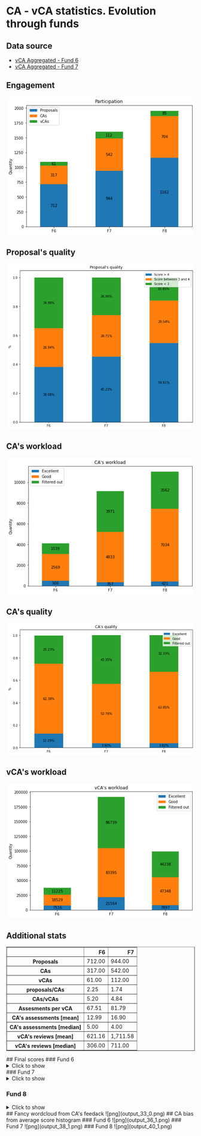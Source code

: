 # CA - vCA statistics. Evolution through funds
## Data source
- [vCA Aggregated - Fund 6](https://docs.google.com/spreadsheets/d/1hEUq2mCEYUk-oWaU-dFESu0lyo5zRR2HL7M7O8aURes/edit#gid=0)
- [vCA Aggregated - Fund 7](https://docs.google.com/spreadsheets/d/1ZM3ytXkMB34iSo2LamNxpver-rs9fShnpeNEia-VdBo/edit#gid=1623244429)
## Engagement
![png](output_9_0.png)
## Proposal's quality
![png](output_12_0.png)
## CA's workload
![png](output_15_0.png)
## CA's quality
![png](output_18_0.png)
## vCA's workload
![png](output_21_0.png)
## Additional stats
<div>
<table border="1" class="dataframe">
  <thead>
    <tr style="text-align: right;">
      <th></th>
      <th>F6</th>
      <th>F7</th>
    </tr>
  </thead>
  <tbody>
    <tr>
      <th>Proposals</th>
      <td>712.00</td>
      <td>944.00</td>
    </tr>
    <tr>
      <th>CAs</th>
      <td>317.00</td>
      <td>542.00</td>
    </tr>
    <tr>
      <th>vCAs</th>
      <td>61.00</td>
      <td>112.00</td>
    </tr>
    <tr>
      <th>proposals/CAs</th>
      <td>2.25</td>
      <td>1.74</td>
    </tr>
    <tr>
      <th>CAs/vCAs</th>
      <td>5.20</td>
      <td>4.84</td>
    </tr>
    <tr>
      <th>Assesments per vCA</th>
      <td>67.51</td>
      <td>81.79</td>
    </tr>
    <tr>
      <th>CA's assessments [mean]</th>
      <td>12.99</td>
      <td>16.90</td>
    </tr>
    <tr>
      <th>CA's assessments [median]</th>
      <td>5.00</td>
      <td>4.00</td>
    </tr>
    <tr>
      <th>vCA's reviews [mean]</th>
      <td>621.16</td>
      <td>1,711.58</td>
    </tr>
    <tr>
      <th>vCA's reviews [median]</th>
      <td>306.00</td>
      <td>711.00</td>
    </tr>
  </tbody>
</table>
</div>
## Final scores
### Fund 6
<details>
  <summary>Click to show</summary>
```
    ****** F6: DApps & Integrations ******
    Win-Win Dispute Resolution                        5.00
    P2P IoT Marketplaces - Adosia IoT                 4.89
    Dapp to control/monetize your data                4.80
    SuBChain: Subsea Data Ledger                      4.67
    Cardax - DEX on Cardano phase 2,3,4               4.67
    ADAPlus.io - Mass payments system                 4.62
    AdaQuest(aka The Quest for Ada)                   4.57
    Zero-interest-penalty CD Token                    4.50
    Liquifi V2 - efficient DEX protocol               4.50
    Tales In The Blocks|Collab-writing                4.50
    Private Transactions on Cardano                   4.47
    Mirqur DEX - Improved LP Interface                4.44
    Connect discord with cardano                      4.44
    Estati - Real Estate Investments                  4.42
    Arbitration for Smart Contracts                   4.40
    ALLIN Betting Ecosystem                           4.33
    Cardano features for everyone                     4.33
    Upper/Cut! Unity Card Game dApp                   4.33
    Cornucopias Smart Contracts                       4.33
    Blockademia Verification System                   4.33
    API for Multi-Delegation Portfolios               4.22
    BingoToken - Play-To-Earn                         4.22
    Connecting delegators to SPOs.                    4.20
    Fanance Club - Sports Player's DEX                4.13
    Decentralized tutoring marketplace                4.11
    Meditation empowered by blockchain                4.08
    IGIVIT Phase2: Beyond the Prototype               4.08
    NOETH: Cardano for Science                        4.06
    Nami Wallet                                       4.06
    ADA Payments for eCom and Store                   4.00
    Cardano Blue NFT Marketplace                      3.94
    Cardano Healthcare Infrastructure                 3.90
    Cardol.io: Portfolio Tracker                      3.90
    M2 Realfi openhardware                            3.83
    Decentralized Content Network                     3.78
    de-way: empowering ideas                          3.78
    Automated Tax Collection                          3.67
    Staking Pool as a Service                         3.67
    Cardano Music Streaming Dapp                      3.61
    Nature Coin: Climate Change DAO                   3.60
    NFT Business lessons                              3.60
    NFTree: regenerating the planet                   3.60
    Cardano Credit Card                               3.60
    Telegram Bot Wallet                               3.58
    Youbiquitor - Task Marketplace                    3.58
    NFT-Craze Android iOS Light Wallet                3.56
    Trust Funds by Ada                                3.44
    Vanity Address Generator                          3.33
    ccwallet.io - light web wallet                    3.33
    Token Allies: Business Tokenization               3.29
    Fight scammers & protect Cardano                  3.28
    B2B Ecosystem                                     3.22
    DOOH media meets decentralized tech               3.17
    Unique Digital Identity for KYC                   3.11
    Ledger Live Support                               3.00
    Divine Blockchain                                 3.00
    Patient Data Marketplace DApp                     2.92
    Dapp market for tickets and events                2.92
    Efficient Markets for Public Goods                2.92
    Project Rockstar - the MAIN hustle                2.83
    Dolos: dVPN                                       2.83
    projectNEWM: Fair music ecosystem                 2.83
    Payments for High Risk Businesses                 2.78
    School of Life                                    2.75
    IG-inspired DApp for Pet lover                    2.75
    Liquidity for cross-border payments               2.75
    Bring traffic to brick&mortar biz                 2.71
    Project Babbage: Ada Makes Movies                 2.67
    Gas Pipeline Security upgrade.                    2.67
    Data Marketplace with AI powered                  2.67
    CcNFTs: Empowering Musicians                      2.57
    Multisig For Building EVM Bridges                 2.56
    Pilot traceability of vegetables                  2.54
    Collude: Empowering Artists In Film               2.50
    Gamify Your Life using Cardano                    2.48
    Planet Cardano - Gamification                     2.42
    GIST - Cardano / Polkadot Bridge                  2.38
    Financial Literacy For All                        2.33
    Shark Tank 2.0 - Reality Show                     2.33
    API powering ticket distribution                  2.27
    Hard money on Cardano                             2.27
    Point-of-Sale & Website Checkout                  2.13
    Shared Reality - incentive token                  2.11
    Shared Reality - immutable database               2.00
    Decentralised Advertising Platform.               2.00
    M2-mini-atm                                       2.00
    OctoWars                                          1.93
    Aregato - ADA ebook marketplace                   1.92
    Car service history                               1.90
    Decentralized Music Streaming                     1.81
    NAGchi                                            1.40
    Donors choose - like' application                 1.40
    M2-World-ERP                                      1.33
    Help Renters Access Homeownership                 1.33
    Ecommerce and lending platform                    1.33
    Cardano based trading card game TCG               1.29
    Individuals Security Tracking                     1.28
    communitybond.io Integrate                        1.22
    Sweaty                                            1.17
    Develop to Earn                                   1.08
    Online Shopping                                   1.05
    DAOs to Fund Projects                             1.00
    Marketplace                                       1.00
     
    ****** F6: Developer ecosystem ******
    Plutus PAB Typescript SDK                         5.00
    Gravatar for ADA Wallets                          5.00
    Software as a Service for Cardano                 5.00
    gimbalabs-building network capacity               4.94
    Koios - Elastic Cardano Query Layer               4.92
    Cardano Wallet lib in pure JS(TS)                 4.92
    Orcfax: trustworthy Cardano oracles               4.92
    Cardanoscan API Service                           4.87
    gimbalabs - Plutus PBL program                    4.83
    Dart SDK for Blockfrost API                       4.83
    Retroactive Project Funding SDK                   4.80
    GMBL-turn devs into blockchain devs               4.80
    Bip32Ed25519 pure JS implementation               4.78
    Transaction editor to replace cli                 4.75
    Logosphere - dApp Hackathons                      4.73
    Cardano Wallet JS Multisig                        4.67
    gimbalabs - Dandelion Daemon(s)                   4.67
    Blace.io: Marketplace Creator                     4.67
    Visual Blockchain Designer/Explorer               4.67
    Ikigai - UE4/Unity Plugins & Tools                4.67
    Open-source ISO Toolkit                           4.58
    Blockfrost PAB                                    4.56
    Heidrun Expansion Upgrades - Part 2               4.56
    Dataset - On-Chain Analytics                      4.53
    Heidrun Expansion Upgrades - Part 3               4.50
    Continuous Finance Building Blocks                4.50
    Legacy Databases to Blockchain                    4.42
    African Blockchain Centre for Devs                4.40
    Zimbabwe Developers for Cardano                   4.40
    Dataset - Token / CNFT Analytics                  4.33
    Cardano Analytics Data Hub                        4.33
    ADA MakerSpace Bounty Hunters DEVX                4.33
    Reach POC on Cardano                              4.33
    Cardano Wallet Flutter SDK - Fund6                4.33
    Rust Cardano Networking Crate                     4.33
    Elm Integration with Plutus                       4.33
    CardanoSharp - Minting                            4.33
    Heidrun Expansion Upgrades - Part 1               4.28
    Localize Yoroi for Vietnam market                 4.28
    Legal resources for developers                    4.27
    GameChanger: The onboarding wallet                4.25
    Localize Yoroi for Bulgaria                       4.25
    Dataset - Stake Pool Analytics                    4.25
    Blockfrost Unity games assets                     4.24
    Crowdfunding Website for Start-Ups                4.24
    C64 Modular Wallet                                4.22
    Heidrun Core Management Upgrades                  4.22
    3D-Level editor for game-devs                     4.17
    True limitations of the Marlowe                   4.08
    CardanoSharp - Unity SDK                          4.08
    Contract Labeling & Transparency                  4.07
    Minswap TypeScript SDK                            4.06
    Treasury for Mini-Proposals                       4.00
    CardanoSharp - UnrealEngine SDK                   4.00
    StorJ for NFT storage [NFT-MAKER]                 3.93
    Arweave as NFT storage [NFT-MAKER]                3.92
    Visual DAO Framework                              3.92
    NEO-Cardano NFT Bridge [NFT-MAKER]                3.92
    Multiverse - dApp Rollback Handler                3.89
    CardanoSharp - Interactive Learning               3.80
    CardanoSharp Smart Contract Support               3.80
    Testnet support for API [NFT-MAKER]               3.78
    No-Code Smart Contracts                           3.78
    Africa/Diaspora Dev Tools & Events                3.67
    AI App Builder                                    3.67
    CardanoSharp - Multisig                           3.67
    SOLID Software Development Projects               3.56
    Cardano Developer Academy                         3.56
    Plutus Integration with Pony Lang                 3.53
    BEN Learn Cardano Developer Course                3.52
    Localize Yoroi for Ukraine                        3.47
    Marketing for Ada Integration Tools               3.43
    Cardano meditation network                        3.33
    Localize in Ukrainian and Russian                 3.33
    Bridge between Catalyst and Kaggle                3.33
    ETH-Cardano NFT Bridge [NFT-MAKER|                3.22
    KNuggies Education Platform                       3.20
    IOTA-Cardano NFT Bridge [NFT-MAKER]               3.13
    CCC: Reset Ready?|Value-Flow Wealth               3.11
    Mobile App Template For Blockchain                3.07
    CPU/IOT development for fact data                 3.00
    Tutorchain.io - Cardano use case                  2.93
    CCC: Cardano Multiversity MVP                     2.92
    Prediction Outcome Verification                   2.92
    Delegator Dividend Reward System                  2.89
    Fair Stake Pool Selection                         2.78
    Incentivized Developer Training                   2.67
    NFT API window                                    2.33
    Cryptocurrency Exchange                           2.29
    dApp Templates & GUI dApp Modules                 2.19
    Layer 2 Advanced Architecture                     1.92
    People Centred Design = less risk                 1.73
    Ranking projects built on cardano                 1.67
    Blockchain-Powered forex Market                   1.58
    Cardano Data Indexing                             1.50
    CCC: Work|Live|Play@MOA                           1.50
    Cross-border payment processing                   1.42
    Gaming in Cardano For Mass Adoption               1.33
    Holistic Development Case Studies                 1.17
    NFT Payment Option                                1.11
    A viral onboarding experience                     1.11
    dRISK                                             1.00
     
    ****** F6: NFT Business models ******
    PlayerMint: Community Access NFTs                 4.60
    Phygital Hub for Local NFTs & DAOOH               4.50
    NFT for customer feedback/content                 4.22
    Filamint - 3D Printable NFTs                      4.21
    osNFTs for science popularization                 4.20
    Cardano Preserving Culture                        4.08
    SoHo Ex - Physically backed NFTs                  4.08
    Collaborative painting using NFTs                 4.00
    Dionysus - For Theatre: Phase 1                   4.00
    WottleNFT: SDGs Driven NFT Auction                4.00
    Cornucopias The Island NFT Game                   3.94
    Digital Asset Management Tool                     3.83
    Solar Energy Expansion Via NFTs                   3.73
    WILD NFT                                          3.73
    Mission Driven NFTs                               3.67
    Loyalty and outreach campaigns                    3.67
    Cinefund - Residual backed NFTs                   3.61
    Mushroom Breeding Program                         3.60
    Ikigai - Disrupting Games via NFTs                3.56
    Solletia - Indie music NFT website                3.56
    Intellectual Property Transactions                3.50
    Decentralized Content Distribution                3.50
    Verifiable Game Achievement NFT                   3.44
    Artifact- NFT for Real Property                   3.44
    Multi Owner NFT's                                 3.39
    NFT Gaming Model + Token economics                3.33
    CONTENT MARKETPLACE SUPPORTED BY AI               3.33
    Anime NFT game - gap in the market                3.33
    CARDANO IPR                                       3.33
    Asset Management on the Ledger                    3.25
    Cardano Onboarding Funnel via NFTs                3.25
    NFT for the masses                                3.22
    NFT's as Proof of Donations (PoD)                 3.22
    NFT for Real estate and Land                      3.17
    NFTs for Architecture & STEM                      3.17
    Skill Certification for Mediators                 3.17
    Bets as NFTs.                                     3.13
    NFTs as event-and transport tickets               3.13
    NFT bridge and mega-gallery                       3.10
    African Cultural NFT Treasury Model               3.08
    ForestConservation + CarbonCredits                3.07
    Conservation of Life on Earth                     3.06
    Digital Twin NFT for Farm products                3.00
    Explorie the next NFT platform                    3.00
    Get points for sharing knowledge                  2.89
    Certified Qualifications via NFTs                 2.89
    Sustainable Footwear & Prosumers                  2.89
    Cardano Affordable Housing - 日本                   2.83
    Marketplace for tokenized property                2.83
    Tech Town Cardano                                 2.78
    Real NFT-Gallery & voting tool                    2.67
    Fast Fetching Collectible Cache                   2.67
    NFTs for BETTER HEALTHCARE                        2.58
    OmiMimo: The 1st e-NFT on Cardano                 2.50
    Cardano NFT Idea Patenting                        2.44
    Mimic Nature with Living NFT                      2.44
    nftAno - Bring your CNFT !                        2.33
    Engaging eco-NFTs for the Planet                  2.33
    CyphrLive Ticketing                               2.33
    Mortgage Equity Realisation                       2.22
    Commodity Exchange Market                         2.22
    Global Network of Crypto Lawyers                  2.10
    Onadracs Video Game                               2.08
    NFT Education & Test Token                        2.00
    Defi Loans, NFTs and On-Network ID                1.92
    Building Affordable Houses Quickly                1.89
    Fractionalized Investing                          1.89
    A Simple Cardano NFT Mobile Wallet                1.76
    NFT for Authenticating Luxury Goods               1.67
    Exchange NFT for physical product.                1.61
    NFT for translation rights                        1.60
    Souvenir                                          1.59
    ADA trading metaverse                             1.53
    Hup | hearth up                                   1.47
    NFT Real Estate                                   1.47
    Toddler HODLer Generative NFTs                    1.44
    NITTYGRITTY (NEW MEDIA)                           1.42
    Bidpool.xyz - NFT Governance Tokens               1.40
    Community Bond -Loyalty Rewards                   1.29
    NTF Gaming                                        1.28
    WITHDRAW                                          1.17
     
    ****** F6: Multilingual resources ******
    Educational Content in a Single Web               5.00
    On-boarding East Asia Today!                      4.87
    Bring Smart Contracts to Vietnam                  4.83
    CatalystSchool - Eastern Hemisphere               4.81
    Cardano Center Poland - web and SM                4.73
    Spanish News, Insights, Onboarding                4.71
    ALDEA Wiki - Phase 2 - Portuguese                 4.67
    Japanese SPO community management                 4.56
    The Catalyst School - Multilanguage               4.47
    Voter tool translations - AIM                     4.40
    French & Arabic resources &trainers               4.40
    Translating ProjectCatalyst                       4.25
    Indonesian Community Web-Portal                   4.22
    SPOCRA: Expand Geographic Reach                   4.17
    Catalyst Course in Vietnamese                     4.14
    Cardano Project in Spanish                        4.04
    Multilingual Cardano Chatbot & KB                 4.00
    100 Cardano animations non English                4.00
    French Intro to Cardano in Burkina                3.87
    Lovelace translation Portuguese                   3.67
    Content translation for Chinese                   3.67
    Cardano news in Chinese                           3.52
    Translation into Amharic                          3.50
    Babelada - Translation Community                  3.40
    French website to learn cardano                   3.33
    SEMANA CARDANO                                    3.33
    A Graphic Cardano Knowledge Corpus                3.33
    Translate NFT-MAKER to German                     3.29
    Educational materials about Cardano               3.00
    Cardano BI - Native languages                     2.94
    Short videos in (african) french                  2.75
    [Romania] Cardano Business Club                   2.60
    Translation - Ukrainian - Russian                 2.58
    Localize Yoroi in French                          2.47
    Cardano Romania Community Knowledge               2.13
    GameChanger: IPS Program                          2.00
    Multilingual NFT artist Giveaway                  1.89
    Multi-Source Translation Pipeline                 1.67
    Pull strategy for Spain                           1.53
    Encourage Adoption in Universities                1.43
    Coding Pods                                       1.00
     
    ****** F6: Atala PRISM DID Mass-Scale Adoption ******
    Interoperability as growth driver                 4.78
    A Passive Interface Pair (DID)                    4.50
    DID Solutions for Local Governments               4.50
    Proof of identity for mediators                   4.50
    Universal Skills Authentication                   4.50
    DID in Congo Universities                         4.42
    PACE: Community credentials                       4.33
    Control your data (vault) via PRISM               4.28
    ⭐Self-Sovereign DID Badge Passports               4.27
    Decentralized Certificates                        4.25
    ACADEMY Lifelong Learning Suite                   4.25
    MySmartWill: evolution for tomorrow               4.22
    Decentralized eLearning & DIDs                    4.20
    DARP: Cardano Address Name Service                4.07
    African Housing Payments App                      4.00
    Generic certification solution                    3.93
    Your DID for climate impact                       3.87
    DID for verified Career Audit Trail               3.78
    Import passport data to AtalaPrism                3.67
    Paths to adopt DID in small cities                3.58
    DIDs for Animal Records                           3.50
    Biometric<->DID Binding Credential                3.50
    Cardano Interop NOW                               3.44
    Education verification with DID                   3.44
    Biometric Smart Card Integration                  3.33
    BIT - Basic Income Token                          3.22
    Play-to-learn-and-earn DID-Platform               3.22
    Optimizing student agency with DIDs               3.08
    Verify NFT authenticity [NFT-MAKER]               3.00
    Tutorchain.io - Expert identity                   2.92
    Cardano Grants Management Systems                 2.78
    Distributed Health Records                        2.75
    Welcome to the Oasis, Please Login                2.75
    Dyana holistic health DID                         2.67
    BingoChain - User Authentication                  2.58
    DIDs for public services in the US                2.56
    Dvoting System in Brazil                          2.50
    CUBI Cardano Universal Basic Income               2.33
    DID as a bridge to Microsoft                      2.33
    Aegis Esports DID Platform                        2.00
    Maternity Medical data in Ethiopia                1.33
    Cardano Sign-In                                   1.33
    gigDID                                            1.27
    CCC: PRISM RIDE @MOA; 40M Visits/yr               1.25
     
    ****** F6: Grow Africa, Grow Cardano ******
    TheCatalystSchool - Focusing Africa               5.00
    Elevating Manufacturing in Africa                 4.83
    MCA: A Model School in South Africa               4.78
    Wutano Token - Africa Health System               4.67
    Global Sustainable Stories/Usecases               4.50
    Swahili News, Insight, Onboarding                 4.47
    Planting Roots in Africa                          4.40
    P2P:Trade Cardano tokens with Cash                4.33
    African Learning Institutions SPOs                4.33
    Cardano Health Infrastructure                     4.29
    Cardano Africa Starter Kit (CASK)                 4.17
    iFoncier Land Registry Burkina Faso               4.07
    ADA News in African languages                     4.00
    Supply-Chain for Agriculture                      3.93
    Black Rhino                                       3.83
    Smart Thrift Savings Wallet                       3.83
    Plutus Lottery ADA Game                           3.67
    Sudan ARABIC Cardano Community                    3.67
    Cardano Fellows Uganda (CFU)                      3.56
    Transform Africa through Technology               3.33
    Africa Opensource Pharma & Medicine               3.29
    Payment with ADA in Ethiopia                      3.27
    Fair Pricing for Ethiopian Coffee                 3.17
    Employment Contract Dapp                          3.00
    LINX: Chat | Connect | Trade                      3.00
    Enable Digital Governance                         2.83
    DApp Binding Arbitration Africa                   2.83
    Blockchain powered banking                        2.73
    Auto-onboard smallholder farmers                  2.39
    Location, Location, Integration                   2.33
    JUNGLE                                            2.33
    WiFi Hotspots & Internet Cafes                    2.27
    Connect, Trust, Invest : Africa                   2.07
    Digitised Certificate of Origin                   2.00
    Locating Culture                                  1.76
    Farm Management Software in Africa                1.75
    Incorporating Non Profits                         1.67
    Cardano and Christianity for Africa               1.56
    SHiELD Africa, grow Cardano                       1.50
    Identify access to technology                     1.17
    Restrictions and barriers                         1.00
     
    ****** F6: Fund7 challenge setting ******
    Catalyst - Rapid Funding Mechanisms               5.00
    Lobbying for favorable legislation                5.00
    Disarm cyber disinformation attacks               5.00
    Boosting Cardano's DeFi                           5.00
    Community Events                                  5.00
    Seeding Cardano's Grassroots DeFi                 4.89
    Gamers On-Chained                                 4.87
    DAOs <3 Cardano                                   4.83
    New SPO Business Opportunities                    4.83
    DApps & Integrations                              4.83
    Scale-UP Cardano's Community Hubs                 4.78
    Global Sustainable Indep. SPO's                   4.73
    Improve and Grow Auditability                     4.67
    Multilingual resources                            4.67
    Nation Building Dapps                             4.67
    Raising small ghosts, SPOs and devs               4.67
    Grow Latin America, Grow Cardano                  4.67
    Increasing Diversity in Catalyst                  4.67
    Governance Parameter Ideation                     4.56
    Miscellaneous Challenge                           4.56
    Open Source Developer Ecosystem                   4.56
    Grow Cardano Act Sustainably                      4.56
    A.I. & SingularityNet a $5T market                4.50
    Mini/Low-Budget Dapps &Integrations               4.50
    Developer ecosystem                               4.44
    Already Approved Project Challenge                4.44
    Realfi                                            4.33
    Metadata challenge                                4.33
    Infrastructure Boost in Africa                    4.33
    Grow Africa, Grow Cardano                         4.17
    Atala PRISM DID Mass-Scale Adoption               4.17
    Distributed decision making                       4.14
    Challenge Governance: The next step               4.11
    Climate Change: THE Challenge                     4.06
    Prototype Diversified Voting Method               4.00
    Proposer outreach                                 4.00
    DeFi and Microlending for Africa                  4.00
    Connecting Japan/日本 Community                     4.00
    A financial OS for the 99% - now!                 3.83
    Equip the Economically Excluded                   3.83
    Grow Global Economic Identities                   3.78
    Research Challenge                                3.67
    Overhaul Catalyst                                 3.67
    Help Small Countries Adopt Cardano                3.33
    Grow East Asia, Grow Cardano                      3.33
    Grow Social & Environmental Finance               3.33
    Making Web3 Visible                               3.11
    Anti-scam & anti-fraud campaign                   3.00
    Community Roadmaps for Cardano 2025               3.00
    Raise Catalyst's reach & awareness                3.00
    DLT Entrepreneurship Toolbox                      3.00
    Cardano Ecosystem Gender Equality                 2.83
    Tackle & solve impossible problems                2.67
    Funding for Traditional Businesses                2.58
    Mission Driven Challenge                          2.56
    Local Agriculture Market                          2.33
    Remittances                                       2.11
    Grow with Catalyst                                2.00
    DeFi/CeFi Cardano&...TBC in Fund 7                1.67
     
    ****** F6: Scale-UP Cardano's Community Hubs ******
    Homeless Hub                                      5.00
    Cardano Canvas, Cards & Calculator                4.83
    SalmonNation Decentralized Alliance               4.67
    BR/US University Hubs!                            4.67
    DisCO of Urgency                                  4.58
    BLOCKCHAINTRANSLATION.IO                          4.53
    Cardano in South L.A.                             4.50
    Cardano Hub Buenos Aires                          4.50
    Cardano Vietnam Information Centre                4.44
    Translator Collaboration Platform                 4.42
    Add multilanguage to CNFTHub.io                   4.33
    Exhibit Largest BlockChainEXPO(JP)                4.22
    Interactive Cardano Ecosystem Map                 4.00
    Cardano Innovation Hub                            3.95
    Influencing Policy for Adoption                   3.67
    Cardano Hub Venezuela                             3.56
    Regional Revitalization JP-Meetup                 3.33
    Engage African students on campus                 3.17
    Cardano Hub - Eastern Europe                      3.11
    No-Code Hackathons                                2.83
    Alexa Skill for Cardano news feeds                2.44
    Scale up Cardano by JPN Publication               2.33
    1 Cafe to the World                               2.15
    Cardano Care - Charity Across Conti               2.11
    Community Bond - CRM for SME's                    2.07
    Cardano Learning Centers                          2.00
    Stop giveaway scammers                            1.78
    ADA giveaway or lottery                           1.67
    YouTube Giveaway Scammers                         1.60
    Coding Challenges                                 1.44
    AtalaGotchi's Community                           1.44
    [Moved] Payment in ADA                            1.44
     
    ****** F6: Proposer outreach ******
    Fund 7+8 Campaign                                 4.92
    Connect East Asian Entrepreneurs                  4.89
    WADA Proposer Workshops                           4.61
    After Town Hall by Swarm                          4.61
    Proposals Mentors Marketplace                     4.50
    Cardano Community Campus                          4.25
    CARDONEX ⚡                                        4.17
    Fostering Japanese young proposers                4.17
    Entrepreneurs/Developers Community                4.00
    Taiwan Outreach                                   4.00
    Video content about Mini-Proposals                3.92
    University/College Outreach                       3.89
    No-Code for Citizen Developers                    3.87
    Hackathons for Startups in Ethiopia               3.73
    Catalyst Infosession at Tech Events               2.67
    Cardano exposure on Times Square                  2.67
    Cardano & Enterprise Dev Agencies                 2.53
    Develop Cardano visuals                           2.44
    Vietnam Tech StartupClub on Cardano               2.42
    🎬 "Working Title" Film Project 🎬                  2.40
    A YT Channel On Decentralization                  2.33
    SOIL - Scalable Open Innovation                   2.25
    SMALL GROUPS BETTER UNDERSTAND                    2.00
    Small Business Case Study                         1.92
    Catalyst Crypto Venture Capital                   1.79
    GovWorkCenter Platform                            1.75
    Competition (Top 40 under 40)                     1.39
    Community Bond - CRM tool for SME                 1.19
    ADA buyers collection                             1.00
     
    ****** F6: Metadata challenge ******
    CardanoWall, new levels of PoE                    4.91
    Applying Oracle Performance Metrics               4.89
    Logosphere - Cell Level Security                  4.83
    How often can a brand contact you?                4.67
    Give Users security and confidence                4.58
    Frictionless document verification                4.58
    Data traceability and verification                4.50
    Books: Legacy Discovery                           4.40
    Metadata search engine enhancements               4.17
    Tutorchain.io - On chain reviews                  4.08
    Cross-chain Asset Transfer Standard               4.00
    Open health metrics in Colombia                   3.89
    Meta-data financial real use case🔥                3.67
    Deqree: Certificate Validation 🎓                  3.67
    IoT powered Blockchain Metadata                   3.67
    Donation & Reward Tracking                        3.22
    Smart Authentic Tokenized Assets                  3.20
    Food Provenance Data Standard                     3.00
    Foorigin: The Future of Food Chain                3.00
    Stable-token Registry                             2.67
    Metadata in Production                            2.56
    AtalaGOTCHI                                       2.56
    Immutable record of Random Numbers                2.17
    Decentralized World Data Bank                     1.89
    Generative & Evolving NPC Traits                  1.38
    Proof of Insurance                                1.29
    ADA Holders Functioning as Banks                  1.20
    Sea Safe platform                                 1.14
    Knowledge Graph platform                          1.14
    Community Bond - Metadata                         1.00
     
    ****** F6: Scale-UP Cardano's DeFi Ecosystem ******
    Maladex: Algorithmic Swaps Protocol               4.72
    Maladex: Cardano Index Funds                      4.48
    DeFi for Cardano - Learning Portal                4.22
    Indigo: Synthetic Assets on Cardano               4.19
    Ensuro: A Decentralized Insurance                 4.07
    Minswap DEX Security Audit                        3.89
    Cardano Offline Developer's Kit                   3.78
    Tools for auto and home loans                     3.75
    Community Oracle (free) Price Feeds               3.71
    Fund unlimited social microlending                3.58
    Wise Rabbit- Livestock Investment                 3.40
    Milkomeda Oracle                                  2.83
    Algorand - Cardano DeFi bridge                    2.52
    Panther - Private Layer 2 Protocol                2.25
    AdaSwap - The next-gen DEX!                       2.08
    Liquid Labor - Freelancer Contracts               1.76
    Decentralized Sous Sous Savings                   1.72
    Oracle for CPI data                               1.67
    Fantasy Bidding with Staked Funds                 1.58
    DeFi Bounty System                                1.56
    Mosaic: DeFi Functionality for NFTs               1.27
    Pharo ACM                                         1.11
    Influence Quality Price & Image                   1.00
     
    ****** F6: Catalyst value onboarding ******
    In-Wallet Onboarding for ADAholders               5.00
    The Catalyst School                               4.90
    Match members profiles with tasks                 4.78
    Incentivized Voter Survey - AIM                   4.75
    The Catalyst School - Website                     4.67
    Community Site: Development - AIM                 4.67
    WADA Uni Students Catalyst Registry               4.58
    Community Subscription Fees Recoup                4.56
    Catalyst-Swarm-Genesis GitBook                    4.53
    Weekly Swarm Sessions                             4.50
    Eastern TownHall Team Operation                   4.48
    80 Multi Language How to ?-podcasts               4.33
    Catalyst Video Series w/Kaizen                    4.22
    Off to On-Chain Self Governance                   4.17
    The Catalyst School - NFT Rewards                 4.11
    Animated Explainer Videos-AIM                     3.93
    Let's make Live-NFT's with 2500 Art               3.89
    Micropayments for Catalyst                        3.83
    Global Mission Driven News Room                   3.67
    Decentralized Catalyst Incubator                  2.92
    The Blockchain Class by Adatruth                  2.78
    Tutorchain.io - Catalyst use case                 2.78
    Catalyst Buddies System                           1.83
    Marketing, Marketing, Marketing!                  1.50
    Catalyst 24h Streaming TV Programs                1.40
    NAGchi Cares                                      1.28
     
    ****** F6: Distributed decision making ******
    Community Tools Maintenance/Updates               4.94
    Catalyst QA Automation scripts                    4.92
    Catalyst: Exploratory Data Analysis               4.88
    Connecting Asian Voters & Proposers               4.78
    Voter Tool - AIM                                  4.70
    Power Up The Catalyst Circle                      4.67
    Oversight of Catalyst Circle                      4.64
    Catalyst Interactive News Journal                 4.57
    Distributed Work-Reward Mechanism                 4.33
    Consenz: A Virtual Parliament App                 4.27
    Cardano Smart Voting                              4.25
    Design & Sim of Voting Influence                  4.22
    Cardano Catalyst TV                               3.96
    Catalyst Proposals Assessment Guide               3.92
    2Min Review                                       3.83
    Stake Pool Operators Video Series                 3.50
    Catalyst Compass                                  3.42
    Distributed Collaboration Protocol                3.25
    Improve the Quality of CA Reviews                 2.33
    Testing MyVoice MVP in Catalyst                   1.44
     
    ****** F6: DLT Entrepreneurship Toolbox ******
    IDEA FEST for Fund 6 + 7                          5.00
    Entrepreneur Community Mentoring                  5.00
    Catalyst Virtual Start-up Bootcamp                4.73
    Community-Made Interactive Guides                 4.58
    Scale up WADA's Outreach Program                  4.47
    Mini Proposals as a Service                       4.42
    Open Source Training                              4.33
    Proposal Framework Tool - AIM                     4.33
    Proposal Templates + Guidelines                   4.25
    PACE: Idea collaboration tool                     4.17
    Catalyst Entrepreneur's Book Club                 4.17
    Library of Proposer Case Studies                  4.13
    Helix Hub Impact Accelerator                      4.00
    AntFarm                                           3.20
    Submission templates and examples                 3.08
    Tutorchain.io - for Entrepreneurs                 2.93
    Growthwheel Business Planning Tool                2.87
    Intellectual Property Training                    2.75
    Copy writing for DLT Entrepreneurs                1.56
    Cardano roadmap to adoption                       1.47
    Bond - Connecting entrepreneurs                   1.44
    TrillionCoin Global Charity Token                 1.00
    CARDANO Branding In Indonesia                     1.00
     
    ****** F6: DeFi and Microlending for Africa ******
    Direct Donation for Education                     4.96
    CheCha - With ADA Wallets                         4.67
    Defi Credit Union Via Crowd-staking               3.71
    Microlending Partnership Models                   3.67
    Green Lion (GL) lending in Ghana                  3.44
    Distributed Income Share Agreements               3.08
    StableCoin Wallet without Internet                2.89
    Lending platform for africans                     2.29
    Scaling up Tontine                                1.78
    Oracle CPI data 47 African counties               1.60
    Helping African Social Savers                     1.54
    Trade Finance and Credit Insurance                1.27
     
    ****** F6: Improve and Grow Auditability ******
    Distributed Auditability                          4.64
    Treasury & Catalyst Proposal API                  4.38
    Smart Contract Audit Token SCAT DAO               4.33
    PACE: Proposal progress updates                   4.25
    PACE: Proposal media content                      3.94
    Auditing African Proposals, by WADA               3.67
    PACE: Proposal completion reports                 3.50
    Financial Audit Taskforce                         3.27
    FundTrack - Approve Before Spend                  2.47
    The Catalyst Story by Adatruth                    2.42
    Audit via DAO                                     1.86
     
    ****** F6: Partnerships for Global Adoption ******
    Research in Applying Frameworks-AIM               4.78
    Almagua DAO                                       4.00
    WottleNFT: SDGs Driven NFT Auction                3.75
    Add SDG ratings to proposals - AIM                3.73
    Tokenised crypto events (ICWT)                    2.67
    Partnership for De-Fi Adoption                    2.67
    Research dApp                                     2.50
    Cardano Powering Planet Improvement               2.05
    Involve more gov. & UN officials                  1.83
    The Roadmap Revisited                             1.58
    Rapid prototyping ...made easy                    1.50
    Endangered Language Preservation                  1.33
    Books for Blocks                                  1.17
     
    ****** F6: Cardano Emerging Threat Alarm ******
    Automated Phishing/Scam Detection                 4.87
    CARDANO DLT-360 RISK RADAR                        4.25
    DragonDefender Spam/Imposter Killer               4.00
    Smart Contract Blacklisting                       3.81
    Cardano Risk Profile Audit                        3.75
    Crypto Regulation Surveillance                    3.25
    Scam Alert                                        2.39
    Automated Cyber Threat Intelligence               1.92
    Cardano Threat Identification                     1.56
     
    ****** F6: Disaster: When all is at stake ******
    Cardano-Heartbeat (CEM) 💞                         4.83
    Strengthening Stake Pools in Africa               4.67
    Stake Pool Reachability Dashboard                 4.33
    SPOCRA: Re-location Fund for SPOs                 3.75
    CardSec 🔒                                         3.67
    Blockfrost prometheus exporter                    3.27
    Cardano Disaster Recovery Education               3.25
    Repository of SPO Testing Resources               2.78
    ADA SPO ITsec Label                               2.67
    A.S.T.O.P. - Stop Scams & Threats                 1.90
</details>
### Fund 7
<details>
  <summary>Click to show</summary>
```
    ****** F7: Community Events ******
    Insight Sharing Workshops - TCS                   4.83
    Idea Fest by Catalyst Swarm                       4.79
    Cardano4Climate Community Events                  4.78
    Catalyst Swarm 2022 GitBook                       4.76
    QA-DAO Transcription Service                      4.71
    Bridge Builders - Governance Events               4.62
    After Town Hall by Catalyst Swarm                 4.59
    Catalyst Events 4 Vietnam Students                4.58
    Mini Proposal Workshops                           4.57
    Dumpling Twitter Space                            4.52
    Challenge Fest by Catalyst Swarm                  4.48
    Co-Creating Events Together                       4.48
    Cardano event in a Parisian Theatre               4.43
    Haskell & Coffee ☕                                4.42
    Clubs+hackathons = Cardano adoption               4.41
    Add a calender for community events               4.39
    Mass Cardano Education for Students               4.38
    Eastern Town Hall                                 4.33
    NFT Guild                                         4.29
    Grow Afriteen, grow Cardano ERGhana               4.17
    Cardano Creatives Swarm community                 4.17
    Collaborat'n for global risk issues               4.13
    DAO-NET: Communication & Outreach                 4.08
    Project Catalyst HeartBeat                        4.03
    College Student Recruitment                       3.97
    Cardano goes to Milan                             3.82
    KONMAHOOD - Defining Communities.                 3.80
    The Cardano Classroom                             3.80
    Cardano local live events - Poland                3.64
    Build Cardano community in Tanzania               3.58
    Local Cardano Meetups                             3.39
    MetaCenter: Cardano + Metaverse                   3.12
    Cardano Events in Ukraine 20 cities               2.96
    #G4L Gaming Expo-Festival 2022 GSA                2.94
    Conference on No-Code & Blockchain                2.79
    Catalyst Infosessions in Ethiopia                 2.54
    Social Media For Blockchains                      2.42
    Catalyst Snippets via Social Media                2.30
    Sustainability & Food Provenance                  2.21
    Educating head porters in vocations               2.05
    Africa's reliance on donations                    1.40
    Conservation factory phase 1                      1.33
    More activities with investors                    1.28
    Redeploy Catalyst                                 1.25
     
    ****** F7: DApps & Integrations ******
    OpenScienceNFT Marketplace                        5.00
    Community Tools On Chain! - AIM                   4.92
    Web based transaction editor                      4.86
    Anonymity & data control online ZKT               4.83
    No code, audited Smart Contracts                  4.78
    GameChanger: smart contract support               4.78
    NFT Verification Tool (Open-Source)               4.75
    Liquidity Aggregator for Cardano                  4.75
    i3D Mass Adoption Protocol                        4.75
    C64 Extension Wallet                              4.73
    ADA Handle Wallet Authentication                  4.72
    DAO-NET: Voting DApp                              4.67
    Rythmeet:a versatile music platform               4.67
    Events Adoption & Reward                          4.58
    Portal: NFQ's digital asset mgmt.                 4.58
    Treedano: NFTs for mature trees                   4.56
    StreamChainQuery                                  4.50
    Project Catapult: None left behind                4.50
    Distributed storage Infrastructure                4.50
    Cardol.io - Portfolio Tracker                     4.46
    Fractionalized NFTs v2                            4.44
    Decentralized Music Platform                      4.42
    Thrift Mobile Wallet                              4.40
    Account authentication                            4.33
    Medusa Wallet                                     4.22
    The Climate Change Lottery                        4.20
    ALLIN Betting DAO                                 4.17
    DeFi tools for Content Creators                   4.13
    Win-Win Platform Auditing                         4.08
    Trustless Cardano Ethereum bridge                 4.08
    Dapp for Art & Creator Discovery                  4.08
    P2P Manufacturing with Adosia IoT                 4.07
    FetaChain: Renovating the Foodchain               4.00
    Frictionless document verification                4.00
    Cardahub-Hub of services on Cardano               4.00
    Verifiable NFT-based resumes/CV                   3.94
    Benefits App                                      3.93
    Integration in Trustee Wallet                     3.93
    Urban Farmer dApp                                 3.89
    NFT-DAO Boxcar Framework Contracts                3.83
    Cardano Smart Students DApp                       3.81
    Estati - Real Estate Investments                  3.78
    open source automation for cardano                3.75
    Bring Ethereum NFT users to Cardano               3.72
    Trustful Global Projects                          3.67
    P2P dApp for sharing tech gadgets.                3.62
    Divine Blockchain - Phase I                       3.61
    Music NFT Launchpad                               3.50
    Cardano features for everyone                     3.40
    Anti-counterfeit B2B ecosyst Africa               3.33
    Wine open market - Stappato                       3.33
    Local Charity Fundraising Platform                3.27
    NFT Trading Platform / DApp                       3.22
    ADA to Mobile Money App                           3.22
    Reverse Bidding Platform                          3.11
    Galaxy Art DeFi Art Gallery                       3.11
    NFTPass - NFT Ticketing Solution                  3.08
    Before Will DApp                                  3.08
    Dollar-Cost Averaging DApp                        3.07
    Safety & Traceability in Cosmetics                2.78
    New wallet for all OST participant                2.78
    Vertra: tokenized properties market               2.58
    Dokurizi - decentralised journalism               2.56
    StoryTime - A Writers Marketplace                 2.47
    PRToken                                           2.44
    Blockchain based insurance pool                   2.40
    Building 'Realverse' Metaverse Dapp               2.39
    chain-lib Token Viewer for everyone               2.20
    Breaking Worthless Traditions                     2.04
    Tokenized Scripting as a Service                  2.00
    NFT market place to metaverse                     2.00
    @chain-lib Token mint/sell any site               1.89
    @chain-lib WordPress Plugin                       1.83
    Jakazi Handyman DApp                              1.83
    Supply chains for industry 5.0                    1.81
    Virtual Billboard                                 1.78
    DLT & AI for Transport & Logistics                1.71
    Decentralized Bees Delivery System                1.67
    Embedded EUTXO Manager                            1.58
    Interaction with blockchain                       1.56
    @chain-lib bundle selling component               1.56
    @chain-lib Bidding Smart Contract                 1.50
    Market-Agnostic Recursive Royalties               1.47
    Content Wallet for Experiences                    1.40
    Smart Contract Video Streaming                    1.22
     
    ****** F7: Grow Latin America, Grow Cardano ******
    Introductory Blockchain MOOC PT-BR                4.90
    GameChanger: Dandelion Deployment                 4.78
    LATAM Industry Presentation Kit                   4.78
    LATAM Town Hall by Catalyst Swarm                 4.77
    ALDEA NFT - Community Marketplace                 4.75
    Spanish/Portuguese Voter Survey-AIM               4.73
    Cardano Totem: Onboarding the World               4.67
    Win-Win Expansion in Latam                        4.67
    Decentralized Education - dTeach                  4.67
    New d-EdTech Platform for LatAm                   4.67
    Cardano Ambassadors & Latin America               4.60
    Newcomer Resources en Español                     4.60
    The Catalyst School | LATAM                       4.59
    CardanoRio 2022: Hybrid event                     4.58
    Platform for Cardano Solar Farms                  4.56
    Token Allies, Latam Businesses                    4.56
    Pathform LATAM: Custom growth paths               4.53
    NOETH: Cardano for science in LATAM               4.53
    Onboard Latin-American Industry!                  4.53
    Sustainable LatinAmerican Use cases               4.53
    Networking/Education LATAM                        4.50
    DALE                                              4.50
    Endorsing the marginalized                        4.50
    Gig Economy Marketplace LatAm                     4.42
    Spanish courses for universities                  4.39
    Cardano Training & Complex Networks               4.33
    DeFi School - Latin America                       4.33
    Support small farmers in LATAM                    4.33
    Latam Women Cardano Plutus Bootcamp               4.33
    Cardano Dev Português Brazil                      4.25
    STEM TERRITORY – Online Courses                   4.22
    Grow ALDEA, Grow Latin America                    4.20
    Decentralized Content Distribution                4.17
    Food produced with Agriculture 4.0                4.17
    Cardano for STEM Brazilian students               4.17
    Latam Community DID Research                      4.11
    Test DAO at Latam Public Spaces                   4.08
    cardway.finance - A payment gateway               4.00
    CardAgro - a Marketplace for Agro                 4.00
    Meetup Northeast Argentina 2022                   3.89
    Documental Vamos a cambiar el Mundo               3.89
    DID market study & deployment                     3.72
    Token issuance, backed by land                    3.71
    ATALA Prism in Chaco                              3.67
    Milkomeda Latam Hackathon                         3.58
    Portuguese onboarding Video Series                3.42
    Technical school for Latin America                3.28
    Peace Blockchain Study, Colombia                  3.28
    🔰 dVote - LATAM 🔰 AtalaPRISM                      3.20
    Blockchain Latam Ecosystem Mapping                3.17
    Lovelace translation Portuguese                   3.08
    Milkomeda documentation (es & pt)                 2.92
    Living Waters Costa Rica                          2.87
    Decentralized Music Platform LatAm                2.67
    Democratising Blockchain in Latam                 2.67
    LovelaceAcademy translation Spanish               2.33
    SOIL: Regional education                          2.33
    Clean water, raise awareness.                     2.22
    NFT MARKETPLACE LATIN AMERICA                     2.20
    Demystify Blockchain in LATAM                     2.19
    Nourish LATAM: Spirulina & Cardano                2.11
    Cardano Community Development                     1.93
    Latin American artists                            1.90
    Real Estate Dao                                   1.61
    Building a relevant community                     1.53
    Translate Charles Hoskinson videos                1.44
    Influencers as Ambassadors Brazil                 1.38
    LovelaceAcademy website Translation               1.38
    Grow the avocado producer                         1.27
    Marketplace P2P                                   1.25
     
    ****** F7: Miscellaneous Challenge ******
    Carbon Footprint Ledger                           5.00
    The Cardano Carbon Footprint                      5.00
    DLT Governance Classification                     5.00
    GameChanger: Ledger HW support                    5.00
    Project Evaluation Website                        4.97
    Ekphrasis Gitbook                                 4.89
    Catalyst Circle Mentorship                        4.83
    Onboard Manufacturing Industry !                  4.78
    Loxe Inc. Plutus Internship Program               4.75
    SustainableADA Goals Token Research               4.67
    Industry Presentation Kit                         4.67
    Catalyst Swarm Operations                         4.67
    Create Teaming Agreement Templates                4.58
    CCv3: Sustaining the Circle                       4.58
    CC Admin Team Scope Expansion                     4.53
    DLT Classification offside the hype               4.44
    Outreach Campaign                                 4.44
    Cardano Ambassadors Catalyst Guild                4.33
    Catalyst Circle Treasury Management               4.27
    Showcase Film Industry Use-Case                   4.20
    ADA Holder Engagement Survey - AIM                4.17
    University/College Outreach                       4.11
    Cardano enabled sustainable food                  4.11
    NANO Frames - Digital CNFT Frames                 4.08
    Win-Win Web Dev Internship Program                4.00
    Researching CNFTs at Uni of Oxford                3.92
    GameChanger: Most required features               3.89
    RAZ Finance: Decentralized Impact                 3.89
    Cardano Cube - Ecosystem Overview                 3.83
    Candy Pop-Up Campaign                             3.83
    ADAGLASS Data Intelligence Platform               3.78
    Research DAO                                      3.78
    SOLID - IDO (Solidarity platform)                 3.78
    Cryptocurrency Exchange for Africa                3.75
    NFTs for a better world                           3.67
    Near Field Query tap authentication               3.67
    Technical Resource Pool                           3.60
    WILD NFT                                          3.58
    Feature Film 👉Onboarding Hollywood                3.56
    ADA Token to Combat Homelessness                  3.47
    Milkomeda ADA Audit                               3.44
    3D printer hardware interface                     3.38
    Cardano Film Studios                              3.33
    blockchain based Dating App                       3.17
    Formulating a Community Defense                   3.08
    Cardano & Mental Health                           3.08
    Cardano Eco-Village of the Future                 3.07
    Cardano/Lokole Network integration                3.00
    Staking for Children                              3.00
    Cardano Caravan for Advisors                      2.97
    Incrypture- Structured-FI Education               2.92
    Art at the Edge of The Universe                   2.83
    Philanthropy & positive change                    2.73
    Cardano NFT Search Engine                         2.50
    SCAMADA SOS                                       2.39
    SAVINGS CULTURE AMONG THE UNBANKED                2.33
    ADA 4 Science                                     2.21
    NFT Floor-Update                                  2.20
    Real world products                               2.14
    Train 100 Math teachers in Africa                 2.10
    Africans acquiring ADA through USSD               1.94
    Ubuntu Contributionism                            1.89
    NFT Vetted Calendar                               1.78
    Science Hyperspace on Cardano                     1.72
    NFTree protocol                                   1.48
    Native Tokenomics Template                        1.33
    AI in geological analysis                         1.20
    Content Synchronization using Audio               1.20
     
    ****** F7: Fund8 challenge setting ******
    Nation Building Dapps                             5.00
    Scale-UP Cardano's Community Hubs                 4.92
    Climate Change: THE Challenge                     4.75
    Developer Ecosystem                               4.75
    Film + Media (FAM) creatives unite!               4.67
    Grow Latin America, Grow Cardano                  4.67
    Open Source Development Ecosystem                 4.67
    Grow East Asia, Grow Cardano                      4.61
    Cross-Chain Collaboration                         4.61
    Funding Community Service Providers               4.58
    Cardano scaling solutions                         4.56
    Improve and Grow Auditability                     4.56
    Catalyst - Rapid Funding Mechanism                4.52
    New Member Onboarding                             4.50
    Grow Africa, Grow Cardano                         4.48
    Gamers On - Chained                               4.47
    Open Standards & Interoperability                 4.44
    Enabling Micro-Summits in 2022                    4.44
    Distributed Decision Making                       4.42
    Community Advisor Improvements                    4.40
    DApps and Integrations                            4.33
    Distributed Governance                            4.33
    Miscellaneous Challenge                           4.29
    Decentralized Reputation                          4.27
    Catalyst Outreach                                 4.25
    Accelerate Decentralized Identity                 4.22
    Raising small ghosts, SPOs and devs               4.22
    Women of Cardano Involvement                      4.20
    Grow India, Grow Cardano                          4.17
    Community Events                                  4.17
    Self-Sovereign Identity                           4.11
    Business Solutions (B2B & B2C)                    4.11
    Global Sustainable Indep. SPO's                   4.08
    Catalyst Accelerator & Mentors                    4.07
    Lobbying for favorable legislation                4.00
    Small businesses                                  4.00
    IO to the World: Cardano Unchained                4.00
    Grow Turkey Grow Cardano                          3.94
    Open-ended Research                               3.94
    Expand Access to Extend Cardano                   3.93
    GameFi/Metaverse Developer Treasury               3.93
    Grow NGOs, Grow Cardano                           3.92
    Boosting Diversity in Catalyst                    3.92
    The Great Migration (from Ethereum)               3.75
    Cardanomics                                       3.75
    Cardano Contributors League                       3.73
    Cardano Creatives                                 3.67
    Art Beyond NFTs                                   3.67
    Empowering Women through Cardano                  3.50
    Special CARDANO and Donations                     3.50
    DeFi and Microlending for Africa                  3.33
    Funding climate opportunities                     3.27
    Climate Change                                    3.25
    Already Approved Project Challenge                3.17
    Cardano Challenges                                3.00
    Cardano & Scientific Research                     3.00
    👑 Alternatives to Plutocracy 💸                    3.00
    Reaching the Business Community                   2.93
    Building a Trust Framework                        2.89
    Banking the "Unbanked"                            2.83
    Cardano Foresight Challenge                       2.80
    Functional cardano hardware                       2.78
    Cardano & Psychotherapy Quality                   2.76
    Unlock Equity in poor communities                 2.67
    Multi-Round Proposals                             2.44
    Encourage DeFi/Dapps/NFT project                  1.92
    CO2 registry for construction                     1.67
     
    ****** F7: Scale-UP Cardano's Community Hubs ******
    Reward for Community Translators                  4.83
    Penny Lane Liverpool Philosophy Hub               4.83
    Cardano Technical hub in Vietnamese               4.83
    Catalyst-Coordinator Hub                          4.78
    Catalyst in Emerging Markets                      4.78
    Cardano Builders' Hub India                       4.78
    Cardano Mobile Hubs                               4.75
    East Africa Cardano Innovation Hub                4.73
    Geneva Business Development Hub                   4.67
    Blockchain Learning Center                        4.67
    Grow MALTA, Grow Europe !                         4.67
    Cardano Blockchain Lab in Kenya                   4.67
    Cardano4Climate Community Hub                     4.67
    Oxford student hub                                4.62
    Spread Plutus through Africa                      4.61
    Vietnamese Cardano Community's Hub                4.50
    Exhibit Largest BlockChainEXPO(JP)                4.44
    Cardano Hub Indonesia - Workshops                 4.44
    Olon CNFT physical gallery London                 4.44
    Konma Xperience Centre                            4.42
    China Info Hub Continued                          4.40
    DAO-NET: Community Growth DAO                     4.40
    Go-Peds Go-Cardano                                4.40
    MODEL ICT HUB FOR DEPRIVED STUDENTS               4.39
    Cardano to the Every Ghanaian                     4.33
    Cardano Worldwide Community Hubs                  4.33
    Catalyst Fund 8 Challenge Team Hub                4.22
    Growing Cardano in Ethiopia                       4.20
    Scale up Chinese community- videos                4.08
    Zimbabwe Developers for Cardano                   4.08
    Introducing 100 Cardano Defi in JP                4.00
    2MinReview by Voice for Busy Voters               4.00
    Lokole Education Centre in DR Congo               4.00
    Musicmerge - Decentralized ( Song )               4.00
    University courses                                4.00
    Catalyst Swarm & City Hub Playbooks               3.87
    Northeast Argentinian Community                   3.87
    ADAcafé - Community Spaces                        3.78
    Aotearoa, New Zealand Hub                         3.75
    Build out 14 Digital Language Hubs                3.67
    CardanoHTX                                        3.67
    JP-Regional Revitalization Project                3.67
    Detroit + Wada Diaspora Hub                       3.56
    Hardware wallet site / 10meetup JP                3.56
    African Blockchain Centre for Devs                3.44
    East African Cardano Community Hubs               3.38
    Cardano Hub Caracas                               3.33
    Cardano ♥ YouTube ♥ Permaculture                  3.20
    Contributionism worldwide                         3.17
    INDIGO, NFT & SUSTAINABLE FASHION                 3.06
    Empower 400 Marginalized Girls                    2.90
    A Second-Chance Cardano Hub                       2.67
    Video content for CNFTHub.io                      2.58
    Start Haskell Community: Beginners                2.42
    Cardano Community Hub Bulgaria                    2.33
    Cardano Hub West Africa                           2.22
    Skill up Vulnerable Youth                         2.20
    Cardano Hub - Eastern Europe                      2.11
    Cardano FIT - Africa                              1.58
    Hive Mind cNFT Policy ID Validation               1.53
    Hackaton for Entrepreneurs                        1.47
    Culture Cubes                                     1.13
     
    ****** F7: Gamers On-Chained ******
    Social Mobile Game powered by CNFTs               4.92
    IRONSKY PlaytoEarn Milestone of ADA               4.92
    Cardano games assets for Unity                    4.89
    Terra Cognita: AI+Blockchain Gaming               4.88
    NFT Game Assets API - [Revelar]                   4.67
    Cardano After Dark - Hold'em poker                4.61
    Game Token Design [Revelar + Duo]                 4.60
    AdaQuest - Concept Phase 2                        4.58
    Game Asset Management - [Revelar]                 4.53
    Flooftopia: An Adorable CNFT Game!                4.52
    Game Asset Minting Logic [Revelar]                4.50
    Cross-NFT Gaming: NFT Fighters                    4.50
    No-Code NFT Generator [Revelar]                   4.50
    Sandbox-MMO for language learning                 4.47
    Game Asset Image Embed [Revelar]                  4.33
    Gamify LacedWhales Twitter bot                    4.22
    Game Asset Analytics [Revelar]                    4.22
    Defiants: Tales of the Ghostchain                 4.22
    A Moon Based Metaverse on Cardano                 4.22
    Adalot the MMO/RPG/ECO-Sim                        4.17
    Trybbles Blockchain-Enabled AR Pets               4.17
    FulBit - NFT Football Game                        4.08
    Gliese 16c - Asian NFT game                       4.00
    World of Pirates                                  3.96
    Connecting Tabletop Games & Cardano               3.93
    Onboarding Untapped Communities                   3.89
    NFT pools for game asset swaps                    3.89
    Mechverse:Origin NFT based Game                   3.78
    Megaclite - Game Dev and Consulting               3.78
    Plug-n-Play NFT/GameFi Toolkit                    3.75
    ReWILD! : Bison Ranching in AR                    3.72
    CrypTrolls: A DAO Gaming Experience               3.67
    Be a Tree! - The Tree Simulator!!                 3.67
    Firestrike Soccer Game Migration                  3.56
    OMIMIMO The Pure Water CNFTGame                   3.50
    Bears Club - Club Simulation Game                 3.47
    Metahagane - NFT Trading card game.               3.33
    Gamifying Littercoin                              3.27
    Building the Realverse                            2.89
    Cross-NFT Gaming: Shared Metaverse                2.87
    market jetchicken NFT card game                   2.67
    Simple Play to Earn Game                          2.47
    OctoWars - a DCCG based world                     2.22
    Clash royale & starcraft mixed game               2.17
    Money Management Game for Minors                  2.08
    Gaming dApp Hackathon                             2.08
    DeFantasy- Daily Fantasy Football g               2.05
    Fractional minting application                    2.00
    Play-to-Earn NFT Football game                    1.75
    Platform for painters                             1.72
    Virtual Portal: Decentralized Place               1.72
    Naisula and Aida                                  1.40
     
    ****** F7: Multilingual resources ******
    Eastern Town Hall Language Support                4.80
    Onboard German Industry !                         4.75
    Sustainable Hub for All Backgrounds               4.75
    Cardano Center Poland web & socials               4.67
    2Min Review by Vietnamese Voices                  4.67
    GameChanger: Spanish and Portuguese               4.61
    Cardano in Spanish                                4.60
    Cardano Text Resources in Chinese                 4.60
    Townhall Channel in Vietnamese                    4.60
    Presenting auf Deutsch !                          4.42
    Scale-UP Wada's Translation FRENCH+               4.38
    DAO-NET: Multilingual Translation                 4.33
    Chinese Discord+Telegram groups                   4.33
    Community Web Portal in Bahasa                    4.31
    Konma Upskill                                     4.30
    Cardano Hub Indonesia-Video Series                4.22
    Cardano Catalyst TV                               4.22
    Blockchaintranslation.io Part3:BLOG               4.07
    Advanced Cross-Translation Service                3.93
    Vietnamese-English BlockChain Video               3.78
    Japanese Cardano Crash Course Video               3.76
    Educational materials about Cardano               3.72
    ስለ ካርዳኖ - CARDANO AMHARIC PODCAST                 3.72
    PLUTUS/CATALYST RESOURCE IN SWAHILI               3.38
    Multilingual dynamic Q&A                          3.33
    Multilingual quality content                      3.24
    Children write African stories                    3.10
    Milkomeda documentation(JP, KR, ZH)               3.00
    Translation - Ukrainian - Russian                 2.90
    Russian tech blog/Русский техноблог               2.71
    Cardano Connect                                   2.61
    Cardano Chinese Tutorial                          2.54
    Cardano French Community                          1.89
    Cardano Amharic localisation                      1.61
    Building Cardano glossary                         1.54
    STAKE POOL OPERATOR Kinshasa/DRC                  1.47
    Global ADA lottery                                1.22
     
    ****** F7: Boosting Cardano's DeFi ******
    Innovatio Crowdfunding Launchpad                  4.96
    On-Chain Data Analytics                           4.80
    Djangui: Local Savings Account Mgmt               4.78
    Cardano Multi-DEX SDK                             4.78
    DeFi+Catalyst🔥 Retroactive Finance                4.78
    DeFi Crowd Lending & Savings                      4.67
    RainMaker - DeFi to GSM (WADA)                    4.56
    Carbon as DeFi Asset | BlockCarbon                4.56
    MLabs DTF (Dao-Traded-Fund)                       4.49
    Free Oracle Community Price Feeds                 4.47
    P2P Currency Exchange with DEFI                   4.44
    DAOLaunch: Decentralized VC NFTs                  4.43
    Stableshift: efficient AMM exchange               4.42
    Custodian Layer for Cardano                       4.40
    Cardano Risk Assessment Tool                      4.33
    Konmaswap a DEX for Cardano                       4.27
    DAO-NET: DAO Token Market                         4.25
    Cardano Subnet/VM Avalanche Bridge                4.22
    Confidential Computing Oracle                     4.17
    anetaBTC, decentralized wrapped BTC               4.00
    Incrypture - Pooling DeFi                         3.90
    Research Exploration in DeFi                      3.83
    Incrypture - Smart Structure                      3.75
    Climate Finance For Small Farmers                 3.53
    Lossless Donation DEFI protocol                   3.44
    DeFi 2.0 Hackathon                                3.29
    Artifact- Real Estate Utility Token               3.27
    Infinity Financial Operating System               3.22
    Energy Finance |Clean energy X DeFi               3.07
    CarbonNo DeFi Carbon Credit Market                3.00
    Mint Home Equity as NFT                           2.87
    Earn Interest on CeFi and DeFi                    2.86
    Cardano-based Travel Network                      2.42
    Realtok DAO to include ADA pay                    2.22
    Real Estate Fractional Ownership                  2.13
    Model Contracts for DeFi Loans                    2.13
    Project Dejene: Modernizing Defi                  1.81
    Bank Systems Using People                         1.67
    Latin America DeFi                                1.67
    Decentralized Reserve Currency                    1.67
    Interoperable platform                            1.48
    Cardando Long Staking Rewards                     1.44
    real estate sector lacks a DEFI                   1.33
     
    ****** F7: Accelerate Decentralized Identity ******
    PACE: Community credentials 2                     5.00
    Interoperability within Atala Prism               4.92
    WAL-CLI Wallet-Tool for Developers                4.89
    DID for Cardano Indonesia Community               4.79
    Hyperledger-Prism Interoperability                4.78
    Open Source Credential Wallet                     4.78
    PACE: Skills credentials                          4.75
    DID Application Blueprint                         4.75
    Fair Supply Chain in Ghana                        4.67
    Cardano Interop NOW                               4.60
    Health DAO                                        4.58
    Dev Journey into DID/SSI* Paradigm                4.58
    No-Code SSI SaaS for mass adoption                4.57
    DAO-NET                                           4.56
    LATAM Community DID                               4.53
    Stackable Learning Pathways                       4.47
    Win-Win Prism DID Integration                     4.46
    P2P Transactions based on Trust                   4.33
    Students dropping out of college                  4.20
    Visual DID & Credential Builder                   4.17
    Open Source Social Account Verifier               4.17
    DWill - Cardanos Digital Testament                4.08
    DID for the Masses                                4.08
    Trustful Fundraising Campaigns                    4.00
    Edu-to-action DAO squads                          4.00
    SOIL: BITs                                        4.00
    Atala Japanese Translation ＆ CNFT                 4.00
    Open Source Identity Wallet                       3.92
    Medical Industry Credential System                3.89
    Self Governed Gaming [Revelar+Duo]                3.87
    Bottom-up land registration(Zambia)               3.78
    Government Trust Frameworks                       3.73
    Make Atala Prism DID THE Standard                 3.67
    Cardano Circular Economy Ecosystem                3.67
    Recruitment utilising Atala PRISM                 3.58
    Verifiable Credentials Tree                       3.56
    Agricultural Marketplace + Atala                  3.48
    Traveler Identity                                 3.33
    DIDs for Health Records                           3.25
    Pioneer Program Kick-Off In Person                3.25
    Atala PRISM tools for web apps                    3.22
    Cardano for Global Health Supply                  3.11
    Web 3.0 user profile (web avatar)                 3.00
    Building a Network of Trust                       3.00
    Global Identity and Authentication                2.92
    DII-Smart Contracts interactions                  2.75
    DIDs for Cities                                   2.67
    KYC Verified Credential Issuer                    2.58
    Understanding the Cardano community               2.39
    (DEI): Decentralized Exam identity                2.28
    Port BrightID                                     2.17
    Giving DIDs and VCs a push                        2.11
    Farmers Digital Identity Initiative               2.00
    Voting & ID - ANONYMOUS Enabled                   1.92
    DID for Music Business Backend                    1.62
    Backgound Verification (BVG)                      1.33
     
    ****** F7: A.I. & SingularityNet a $5T market ******
    NuNet: Decentralized SPO Computing                4.93
    Pathform: Custom growth paths                     4.75
    An AI Domain Specific Language                    4.50
    Sustainable AI anti-fakenews system               4.39
    DeepchainAda: Trustless AI training               4.33
    Identify patterns on Transaction                  4.29
    NFT Picture Profile AI generator                  4.17
    Decentralized Physics Simulations                 4.17
    Semi-public collaboration platform                4.11
    AI/ML Dataset Extraction Service                  4.08
    MUSEVERSE: AI bridge to Metaverse                 3.89
    NLP Applied to Conflict Resolution                3.89
    IlluminatAI SWARM                                 3.76
    Gaming & Artificial Brains                        3.75
    The untapped potential of eco-data                3.72
    Community Consultancy: AI & Data                  3.67
    Forecasting Cardano Native Tokens                 3.67
    AI Oracles in the African Market                  3.61
    Hypotheses for AI/Singularity Net                 3.60
    AI Stablecoin & Oracle Hackathon                  3.58
    SingularityNet Asset Tracker                      3.56
    NFTs to own one's own data and IP                 3.50
    AI Resolution of Smart Contracts                  3.42
    Ethical AI for Singularity/Cardano                3.39
    Anti-Polarization Social Platform                 3.38
    BioCrypTricks (A Human 2.0 Project)               3.27
    Cardano Analytics Data Hub                        3.25
    WEB3 - Image annotation phone-app                 2.80
    Tutorials and Hackathon                           2.67
    Simply AI with Trust                              2.53
    AI in Trading and analyzing data.                 2.27
    Evidence-Based Knowledge Aggregator               1.93
    End world Hunger in a Day                         1.73
    SOIL: Semantic E-Commerce                         1.53
    Speech to sign language AI avatar                 1.50
    Platform for philosophers AIs                     1.44
    Surface Abstraction Encoding                      1.38
    市值拉升                                              1.00
     
    ****** F7: Catalyst Natives COTI: Pay with ADA Plug-in ******
    cPAY - TrustOrder Anti SpamOrder                  4.85
    Shopify Plugin: Accept Ada in Store               4.73
    Case Study: Yomi.ai & Ada Pay                     4.56
    Odoo plugin                                       4.52
    ADA Payments for Joomla 3 & 4                     4.31
    Vending Machine (MDB) interface                   4.26
    Konma WEB3 payment Solution                       4.11
    WebApp: NodeJs COTI:ADA PaymentApp                4.03
    One-Click ₳ Pay                                   3.76
    Affiliate e-Comm Plugin                           3.37
    Opensource PHP SDK for COTI ADA Pay               3.11
    Crowdfunding Platform with ADA                    2.08
    RAEDA                                             1.70
    Tokenized Products for Shopify                    1.60
    Ada Pay Plug-In                                   1.50
    SOIL: E-Commerce                                  1.41
     
    ****** F7: DAOs ❤ Cardano ******
    Enhance Automated Self Reporting                  5.00
    EU-Compliant DAO Blueprint                        4.89
    PanDAO: Focus on interoperability                 4.67
    DAO Decentralized Communication                   4.62
    MLabs DDAO                                        4.47
    DAOJob: The HR Tooling for DAOs                   4.44
    DAO-NET: Sybil Defense DAO                        4.42
    DAO Treasury Building Blocks                      4.33
    ₳GOV: Agreements Building Platform                4.28
    DAO-NET: DAO Deployment Platform                  4.27
    Collab Tools for Community DAOs                   4.17
    Bees Delivery DAO                                 4.13
    wadaDAO                                           4.08
    Mobilize NFT groups via DAO tooling               3.89
    Littlefish Foundation Kiva-like DAO               3.89
    KONMA DAO                                         3.72
    Wada Preserving Culture: NFT -> DAO               3.67
    DAO Displays for Public Spaces                    3.67
    DAO smart contract templetizaiton                 3.67
    Woolly Mammoth de-extinction D₳O                  3.58
    ₳GOV: URL Conversations                           3.56
    Creating Cardano DAO Infrastructure               3.44
    Milkomeda DAO Hackathon                           3.22
    Simple fund management DAO SDK                    3.17
    Decentralizied Farm to Table                      3.17
    Cardano Climate DAO                               3.08
    Open-source Catalyst voting app                   3.06
    MADAO: Mutual Aid DAO                             3.00
    The DAO of Trailer Parks                          2.89
    Decentralized Governance Alliance                 2.83
    Basic Plutus Voting dApp                          2.81
    Spaceship Earth DAO                               2.67
    Smart contract upgradability                      2.58
    A gaming DAO, players in control!                 2.53
    DAOForge Easily Create cardanoDOA's               2.20
    DAOs for Creative communities                     1.89
    Decentral contract mechanism                      1.50
    TRANSPORT & LOGISITCS DAO                         1.42
    DAO addressing Digital Divide                     1.29
    Haibu, the pooling tool                           1.25
    DisWOCO                                           1.13
    A Cardano businesses focused DAO                  1.13
     
    ****** F7: Nation Building Dapps ******
    Accelerating Enterprise Adoption                  5.00
    Paperless Cross-Border Trade                      4.83
    Cardano Care                                      4.61
    Open Data Public Notary                           4.56
    Universal Tourism Payment System                  4.50
    Vaccine Management Platform + APIs                4.44
    Lost |&| Found                                    4.33
    Regulation/legislation as code repo               4.33
    Landano: Cardano land registry Dapp               4.33
    NFT for food value chain resilience               4.17
    Personal Identity Management                      4.11
    Community Pharmacy System                         4.08
    ₳GOV: Policy Registry                             4.07
    🔰 dVote - LATAM 🔰 AtalaPRISM                      4.00
    Cardano for Species Management                    4.00
    Sign documents with smart contracts               3.96
    Corruption discovery + remediation                3.80
    Public Task and Job Management                    3.67
    Citizen's Ledger                                  3.47
    Nation-ready scalability research                 3.17
    Smart Contracts and the Law                       2.87
    Informal sector asset tracker                     2.83
    Infrastructure & Blockchain                       2.70
    Municipalism via Cardano                          2.67
    Creating a Level Playing Field                    2.67
    Global Project Crowd-Sourcing                     2.50
    Continuing in Georgia (country)                   2.44
    DAO Based Travel Documents & IDs                  2.42
    SHIELD Dapp for African Nation                    2.41
    Global Change Mgmt Operating System               2.27
    Infrastructure/Fund tracking system               2.14
    The UltraLife Metaverse                           1.72
    SOIL: New frontiers                               1.61
    Education Records                                 1.57
    DAPP SDK - Tragedy of the Commons                 1.52
    Voted Targets 2222                                1.50
    Digital Document Signatures                       1.39
     
    ****** F7: Catalyst Accelerator & Mentors ******
    Strategy Framework - AIM                          5.00
    Easy Engagement - New Members - AIM               4.83
    Catalyst Leadership Academy                       4.53
    Bring more women to Cardano                       4.52
    Bridge Builders Mentorship Program                4.50
    Proposals Mentors Marketplace -Cont               4.47
    FinancialTimes Startup Competition                4.44
    Accelerator in Emerging Markets                   4.42
    Distributed Autonomous Accelerator                4.27
    Acceleration Program in Africa                    4.24
    Roadmap to Creating a Legal Entity                4.06
    6-Wk Crypto Bootcamp + VC Demo Day                4.00
    Professional Accounting/Tax Advice                4.00
    Symbiotic Catalyst Accelerator                    3.93
    Accelerator, Demo day, VC Capital                 3.89
    Social Design Academy (Adagov/SDA)                3.78
    Application Portfolio Assessment                  3.78
    Impact innovation accelerator                     3.78
    Catalyst Community Accelerator                    3.67
    Boost impact projects with Catalyst               3.50
    Distributed Digital ID SharkTank                  3.33
    Bermuda: ADA Innovation Sandbox                   2.92
    new.tech circular accelerator                     2.75
    Wolfram Eureka Mentors for Cardano                2.67
    Milkomeda Accelerator                             2.56
    Cloud Credits                                     2.33
    Let's Woo Techstars                               1.93
    Mereb                                             1.89
    Decentralized Impact Incubation                   1.73
     
    ****** F7: New SPO Business Opportunities ******
    Beyond ISOs: SPO-driven Funding                   4.87
    SPO Performance Monitoring Service                4.78
    Grow Dandelion, Grow SPO businesses               4.67
    Small SPO Impact Business Programme               4.60
    Establish SPO 2.0 Blueprint                       4.56
    Community Pool Network                            4.47
    Staking Pool as a Service                         4.47
    ADAPlus - Pool Market                             4.33
    Cardanobi.io                                      4.33
    DAO-NET: SPO DAO                                  4.33
    SPO Training Lab in Uganda                        4.22
    The Littercoin Stake Pool                         4.11
    Dropnir: Pool-Powered CNFT Markets                4.11
    Cardano DID Community SPO                         4.11
    Governance for Rewards donation                   3.80
    https://www.cardanoworld.io                       3.78
    Monitoring solution for a node                    3.67
    Cardanomonitor                                    3.56
    Raspberry /SPO Project                            3.44
    Milkomeda SPO validator training                  3.42
    Fair Stake Pool Selection                         3.27
    Discounted Services for Delegation                2.89
    SPO & trading in Cardano ecosystem                2.89
    Token Minting Service                             2.22
    SPO as anti-Climate Change vehicle                2.22
    SOIL: PRISM Pools                                 2.08
    Tokenized Stake Tracking                          1.57
    Carbon Credit Methodology                         1.50
    Charity Funding SPO                               1.17
    (Close to) Free energy SPO by OST                 1.11
     
    ****** F7: Open Source Developer Ecosystem ******
    Transaction Editor & wallet                       5.00
    Localize Yoroi for Vietnam market                 5.00
    Fund7Proposals + SDGs - Cardano AIM               4.89
    NFT Based Authentication                          4.80
    Proposal Framework Tool - AIM                     4.78
    GMBL Turning Dev > Blockchain Devs                4.78
    Ledger Live Integration                           4.72
    Blace.io: Marketplace Creator ⚡                   4.67
    Open-sourcing Blockfrost API                      4.67
    Flutter SDK                                       4.67
    PAB Container Log Processor                       4.33
    GameChanger CLI: ready2use outputs                4.33
    Smart Contract Library - Phase 1                  4.25
    NFT-authorized NFT-minter contract                4.25
    Glow Formal Verification Stage 2                  4.25
    Cardano Omnibus - UTXO Management                 4.17
    Glow on the PAB                                   4.13
    Procedural 3D content creation tool               4.11
    Dataset - Stake Pool Analytics                    4.07
    Dataset - Token / CNFT Analytics                  3.83
    Cardano-L-EARN                                    3.78
    [CRUST] Cardano Node in Rust                      3.67
    @chain-lib Documentation Website                  3.60
    Open Source for the environment                   3.56
    Cardano blockchain data on BigQuery               2.83
    @chainlib 0.0.x->1.x & nami tests                 2.83
    Open source scalable OST ecosystem                2.56
    Android SDK                                       2.53
    @chain-lib Cardano API Plugins                    2.27
    Cardano Linux Distro for SBCs                     1.60
     
    ****** F7: Mini/Low-Budget Dapps & Integrations ******
    Ada payment link generator                        4.60
    Small Change Wallet                               4.44
    Ada Donation Widget                               4.42
    1st universal E-learning connector                4.33
    CardaBot: telegram bot with tipping               4.22
    Tales In The Blocks|Collab-writing                4.22
    Revenue Share Token Smart Contract                4.17
    Rarety - SC based NFT drop platform               3.93
    3D Design and Print NFT Spacecoins                3.92
    Qinesis: QiGong & mindfulness Dapp                3.87
    smart contract tutoring                           3.87
    Seed Liquidity Pools for NFT DeFi                 3.78
    Mobile App: NFT/Token Gallery                     3.75
    Loyalty Tokens for Businesses                     3.67
    Wall of Gum - A Novel Virtual Place               3.42
    A Community Vesting Dapp                          3.11
    The Tipchecker                                    3.11
    Endubis Messenger Wallet                          3.08
    Trust Funds by Ada                                2.67
    Receipt Wallet                                    2.33
    Decentralised Dating Application                  2.11
    ODEURADA                                          1.89
    QR Code NFT Distribution Tool                     1.67
    Cardano Discord Integration                       1.67
    Indigo NFT for Sustainable Fashion                1.44
    Native Collections (CNFT Pinterest)               1.27
    Flat Rules Based Abstracted P2P Net               1.06
     
    ****** F7: Global Sustainable Indep. SPO's ******
    Open Source Guide: Off-Grid Pi Node               5.00
    ADAPlus - Pool Boost                              4.78
    Stakeboard: Social Staking Platform               4.73
    A world map of green Cardano                      4.56
    SPOs Supporting Community Projects                4.56
    Mission& Vision driven SPO Networks               4.44
    Marketing Training for African SPOs               4.44
    Easy Node Deployment - [Revelar]                  4.39
    Stake Pool Key Documentation                      4.33
    Pre-installed stakepool boxes                     4.33
    Mission driven and Accountable!                   4.28
    Simplify SPO operations in Vietnam                4.25
    MissionDrivenPools Media Competiton               4.25
    Cardsec 🔒: SPO Self-Audit Toolkit                 4.22
    Staking DAO: Supporting Single SPOs               4.00
    Sustainable SPO's Impact & Stories                3.92
    Delegation Matching Service                       3.75
    ALMAGUA CO2                                       3.60
    Eco SPOs to support Climate Action                3.17
    Bare Metal Green Infrastructure                   3.17
    SolarPowered Community Staking Pool               2.67
     
    ****** F7: Catalyst - Rapid Funding Mechanisms ******
    Rapid Funding with ML Voting Agents               4.89
    Catalyst Treasury Management                      4.67
    Retroactive Financing Experiment                  4.58
    Catalyst Circle - Funding Mechanism               4.58
    Proposal Factory                                  4.56
    Ryuki Funding                                     4.27
    DAO-NET: CryptoFusion Funder                      4.20
    Cardano Hackathon Seasons                         3.78
    Fund Builder for DAO's (Adagov/SDA)               3.67
    AKI: Agile Katalyst Intrapreneurs                 3.47
    AdaQuad - Crowdfunding Platform                   3.42
    Project-viewer for Catalyst                       3.39
    Automated funding catalyst projects               3.30
    AdaFundMe.io                                      2.43
    Mechanism Templates for Funding                   1.81
     
    ****** F7: Lobbying for favorable legislation ******
    Examine PoS-Advantages of Cardano                 4.92
    Influencing Policy for Adoption                   4.78
    DAO-NET: Legal Defense DAO                        4.78
    Transforming Regulatory Risks                     4.61
    Survey+Lobbying of Japanese Law                   4.48
    Colombian Congress Cardano                        4.39
    Crypto4Europe advocacy in Brussels                4.00
    Network of policy advocates                       4.00
    The Immutable Research Institute                  3.81
    Friends of Cardano (US Chapter)                   3.78
    Legal Framework for ICOs in US                    3.76
    Focus on MiCA regulation in the EU                3.67
    Study and Pilot in Colombia                       3.67
    Crypto regulations in India                       3.44
    United States Of Crypto                           3.33
    Lobby Ethiopia                                    3.24
    SOIL: E-Commerce legal templates                  2.00
    Multilingual Communication Centre                 1.71
     
    ****** F7: Disarm cyber disinformation attacks ******
    Defending Cardano Staking Ecosystem               4.83
    Fact Check for Cardano                            4.52
    Reduce Disinformation With Facts                  4.42
    Factpage: Cardano fact check site                 4.25
    ₳GOV: Timelines and Treasury Data                 3.76
    Japanese FUD / SCAM Buster 100                    3.63
    CARDANO SCAMWATCH TASK FORCE                      3.42
    Prevent Attacks on Cardano                        3.39
    Scam & disinformation database                    3.33
    Cross Chain Cyber Security Collab                 3.24
    Publishers Information Hub                        2.67
     
    ****** F7: Improve and Grow Auditability ******
    DAO-NET: Auditor DAO                              4.89
    Progress and KPI reporting tool                   4.67
    Community Governance Oversight                    4.60
    Impact Measurements Tool - research               4.60
    Catalyst Audit Circle                             4.50
    2MIN REVIEW Integrated Platform                   3.80
    A portal to audit and release funds               3.77
    ₳GOV: Funded Proposer Experience                  3.67
    Project Audits by Challenge Teams                 3.61
    Auditability through film and media               3.50
    Game development update podcast                   3.42
    Translation for Proposal API DATA                 3.00
    Financial Audit Taskforce                         2.73
    Elevated Project Management Process               2.33
    SOIL: Auditable E-Commerce                        1.67
    Schedule Standard Audit Template                  1.28
     
    ****** F7: Seeding Cardano's Grassroots DeFi ******
    Dapp for recycling value chain                    4.80
    P2P:Trade Cardano tokens with Cash                4.67
    Konma Labz                                        4.42
    Build NFT liquidity pools                         4.33
    Community Consultancy: Tokenomics                 4.27
    AVOUM on Cardano                                  4.27
    Cardano-Cosmos IBC Bridge                         3.67
    300 Plutus Trained Women by 2025                  3.67
    Infinity Financial Operating System               3.56
    Browser tool- How to use DeFi dApps               3.50
    An asset token platform on Cardano                3.33
    Incrypture - CIP Structured Finance               3.00
    AMM and Crowdsend DApp                            2.78
    MSM Merchant Fund                                 2.75
    Cardano Savings & Loan - PoC                      2.71
    completMusic streaming/NFT Defi DEX               2.62
    Freelancers smart contract platform               1.13
    NFTSwap ~ making NFTs fungible                    1.00
     
    ****** F7: Connecting Japan/日本 Community ******
    Japanese Voter Survey - AIM                       4.60
    Sustainability Hub for Japan                      4.56
    Eastern Town Hall & Japan                         4.20
    Cardano NFT Art Festival                          4.19
    Tokyo Cardano Summit                              3.58
    Japanese Ambassadors & Catalyst                   3.50
    Creating a Bilingual Website Hub                  3.33
    PAB promotion in Japan                            3.27
    On line local Area shopping by ADA                2.80
    Product Exhibition from Shikoku                   2.78
    Application contest for students                  2.58
</details>

### Fund 8
<details>
  <summary>Click to show</summary>
</details>
## Fancy wordcloud from CA's feedack
![png](output_33_0.png)
## CA bias from average score histogram
### Fund 6
![png](output_36_1.png)
### Fund 7
![png](output_38_1.png)
### Fund 8
![png](output_40_1.png)
